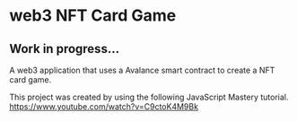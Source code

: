 # web3 NFT Card Game

## Work in progress...



A web3 application that uses a Avalance smart contract to create a NFT card game. 


This project was created by using the following JavaScript Mastery tutorial.
https://www.youtube.com/watch?v=C9ctoK4M9Bk

